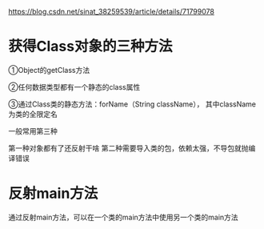 https://blog.csdn.net/sinat_38259539/article/details/71799078

# 获得Class对象的三种方法

①Object的getClass方法

②任何数据类型都有一个静态的class属性

③通过Class类的静态方法：forName（String className），
  其中className为类的全限定名
  
一般常用第三种

第一种对象都有了还反射干啥
第二种需要导入类的包，依赖太强，不导包就抛编译错误

# 反射main方法
通过反射main方法，可以在一个类的main方法中使用另一个类的main方法


